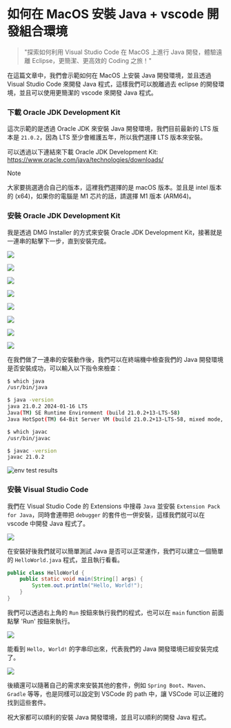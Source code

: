 # 如何在 MacOS 安裝 Java + vscode 開發組合環境

> "探索如何利用 Visual Studio Code 在 MacOS 上進行 Java 開發，體驗遠離 Eclipse，更簡潔、更高效的 Coding 之旅！"

在這篇文章中，我們會示範如何在 MacOS 上安裝 Java 開發環境，並且透過 Visual Studio Code 來開發 Java 程式，這樣我們可以脫離過去 eclipse 的開發環境，並且可以使用更簡潔的 vscode 來開發 Java 程式。

### 下載 Oracle JDK Development Kit

這次示範的是透過 Oracle JDK 來安裝 Java 開發環境，我們目前最新的 LTS 版本是 `21.0.2`，因為 LTS 至少會維護五年，所以我們選擇 LTS 版本來安裝。

可以透過以下連結來下載 Oracle JDK Development Kit: https://www.oracle.com/java/technologies/downloads/

> [!NOTE]
> 大家要挑選適合自己的版本，這裡我們選擇的是 macOS 版本。並且是 intel 版本的 (x64)，如果你的電腦是 M1 芯片的話，請選擇 M1 版本 (ARM64)。

### 安裝 Oracle JDK Development Kit

我是透過 DMG Installer 的方式來安裝 Oracle JDK Development Kit，接著就是一連串的點擊下一步，直到安裝完成。

![](./imgs/01_oracle.png)

![](./imgs/02_open_jdk_dmg.png)

![](./imgs/03_install.png)

![](./imgs/04_install.png)

![](./imgs/05_install.png)

![](./imgs/06_install.png)

![](./imgs/07_install.png)

![](./imgs/08_install.png)


在我們做了一連串的安裝動作後，我們可以在終端機中檢查我們的 Java 開發環境是否安裝成功，可以輸入以下指令來檢查：
```bash
$ which java
/usr/bin/java

$ java -version
java 21.0.2 2024-01-16 LTS
Java(TM) SE Runtime Environment (build 21.0.2+13-LTS-58)
Java HotSpot(TM) 64-Bit Server VM (build 21.0.2+13-LTS-58, mixed mode, sharing)

$ which javac
/usr/bin/javac

$ javac -version
javac 21.0.2
```

![env test results](./imgs/09_env_test.png)


### 安裝 Visual Studio Code

我們在 Visual Studio Code 的 Extensions 中搜尋 `Java` 並安裝 `Extension Pack for Java`，同時會連帶把 `debugger` 的套件也一併安裝，這樣我們就可以在 vscode 中開發 Java 程式了。

![](./imgs/10_install_vscode_package.png)

在安裝好後我們就可以簡單測試 Java 是否可以正常運作，我們可以建立一個簡單的 `HelloWorld.java` 程式，並且執行看看。

```java
public class HelloWorld {
    public static void main(String[] args) {
        System.out.println("Hello, World!");
    }
}
```

我們可以透過右上角的 `Run` 按鈕來執行我們的程式，也可以在 `main` function 前面點擊 'Run' 按鈕來執行。

![](./imgs/11_hello_world.png)


能看到 `Hello, World!` 的字串印出來，代表我們的 Java 開發環境已經安裝完成了。

![](./imgs/12_demo.png)

後續還可以隨著自己的需求來安裝其他的套件，例如 `Spring Boot`、`Maven`、`Gradle` 等等，也是同樣可以設定到 VSCode 的 path 中，讓 VSCode 可以正確的找到這些套件。

祝大家都可以順利的安裝 Java 開發環境，並且可以順利的開發 Java 程式。


